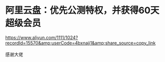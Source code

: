 # 阿里云盘：优先公测特权，并获得60天超级会员


https://www.aliyun.com/1111/1024?recordId=15570&amp;userCode=4bxnaji1&amp;share_source=copy_link<br />
<br />
感谢大佬<img id="aimg_URbXD" onclick="zoom(this, this.src, 0, 0, 0)" class="zoom" src="https://cdn.jsdelivr.net/gh/hishis/forum-master/public/images/patch.gif" onmouseover="img_onmouseoverfunc(this)" onload="thumbImg(this)" border="0" alt="" />
